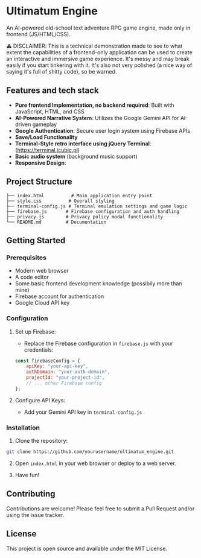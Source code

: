 # Ultimatum Engine

An AI-powered old-school text adventure RPG game engine, made only in frontend (JS/HTML/CSS).

⚠ DISCLAIMER: This is a technical demonstration made to see to what extent the capabilities of a frontend-only application can be used to create an interactive and immersive game experience. It's messy and may break easily if you start tinkering with it. It's also not very polished (a nice way of saying it's full of shitty code), so be warned.

## Features and tech stack

- **Pure frontend Implementation, no backend required**: Built with JavaScript, HTML, and CSS
- **AI-Powered Narrative System**: Utilizes the Google Gemini API for AI-driven gameplay
- **Google Authentication**: Secure user login system using Firebase APIs
- **Save/Load Functionality**
- **Terminal-Style retro interface using jQuery Terminal**: (https://terminal.jcubic.pl)
- **Basic audio system** (background music support)
- **Responsive Design**:

## Project Structure

```plaintext
├── index.html          # Main application entry point
├── style.css          # Overall styling
├── terminal-config.js # Terminal emulation settings and game logic
├── firebase.js       # Firebase configuration and auth handling
├── privacy.js        # Privacy policy modal functionality
└── README.md         # Documentation
```

## Getting Started

### Prerequisites

- Modern web browser
- A code editor
- Some basic frontend development knowledge (possibily more than mine)
- Firebase account for authentication
- Google Cloud API key

### Configuration

1. Set up Firebase:
   - Replace the Firebase configuration in `firebase.js` with your credentials:
   ```javascript
   const firebaseConfig = {
       apiKey: "your-api-key",
       authDomain: "your-auth-domain",
       projectId: "your-project-id",
       // ... other Firebase config
   };
   ```

2. Configure API Keys:
   - Add your Gemini API key in `terminal-config.js`

### Installation

1. Clone the repository:
```bash
git clone https://github.com/yourusername/ultimatum_engine.git
```

2. Open `index.html` in your web browser or deploy to a web server.

3. Have fun!

## Contributing

Contributions are welcome! Please feel free to submit a Pull Request and/or using the issue tracker.

## License

This project is open source and available under the MIT License.

